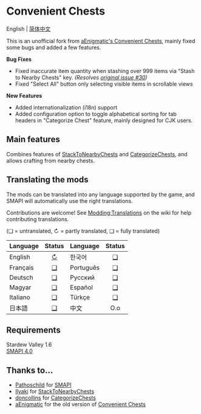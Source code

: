 # Convenient Chests

English | [简体中文](README_zh.md)

This is an unofficial fork from [aEnigmatic's Convenient Chests](https://github.com/aEnigmatic/ConvenientChests), mainly fixed some bugs and added a few features.

**Bug Fixes**
- Fixed inaccurate item quantity when stashing over 999 items via "Stash to Nearby Chests" key. _(Resolves [original issue #30](https://github.com/aEnigmatic/ConvenientChests/issues/30))_
- Fixed "Select All" button only selecting visible items in scrollable views 

**New Features**
- Added internationalization (i18n) support
- Added configuration option to toggle alphabetical sorting for tab headers in "Categorize Chest" feature, mainly designed for CJK users.

## Main features
Combines features of [StackToNearbyChests](https://www.nexusmods.com/stardewvalley/mods/1787) and [CategorizeChests](https://www.nexusmods.com/stardewvalley/mods/1300), and allows crafting from nearby chests.

## Translating the mods
The mods can be translated into any language supported by the game, and SMAPI will automatically
use the right translations.

Contributions are welcome! See [Modding:Translations](https://stardewvalleywiki.com/Modding:Translations)
on the wiki for help contributing translations.

(❑ = untranslated, ↻ = partly translated, ❑ = fully translated)

| Language      |               Status               | Language       |           Status           |
|:--------------|:----------------------------------:|:---------------|:--------------------------:|
| English       | [↻](ConvenientChests/i18n/en.json) | 한국어            | [❑](ConvenientChests/i18n) |
| Français      |     [❑](ConvenientChests/i18n)     | Português      | [❑](ConvenientChests/i18n) |
| Deutsch       |     [❑](ConvenientChests/i18n)     | Русский        | [❑](ConvenientChests/i18n) |
| Magyar        |     [❑](ConvenientChests/i18n)     | Español        | [❑](ConvenientChests/i18n) |
| Italiano      |     [❑](ConvenientChests/i18n)     | Türkçe         | [❑](ConvenientChests/i18n) |
| 日本語           |     [❑](ConvenientChests/i18n)     | 中文             |            O.o             |

## Requirements
Stardew Valley 1.6  
[SMAPI 4.0](https://smapi.io)

## Thanks to...
* [Pathoschild](https://github.com/Pathoschild) for [SMAPI](https://github.com/Pathoschild/SMAPI)
* [Ilyaki](https://github.com/Ilyaki) for [StackToNearbyChests](https://github.com/Ilyaki/StackToNearbyChests)
* [doncollins](https://github.com/doncollins) for [CategorizeChests](https://github.com/doncollins/StardewValleyMods)
* [aEnigmatic](https://github.com/aEnigmatic) for the old version of [Convenient Chests](https://github.com/aEnigmatic/ConvenientChests)